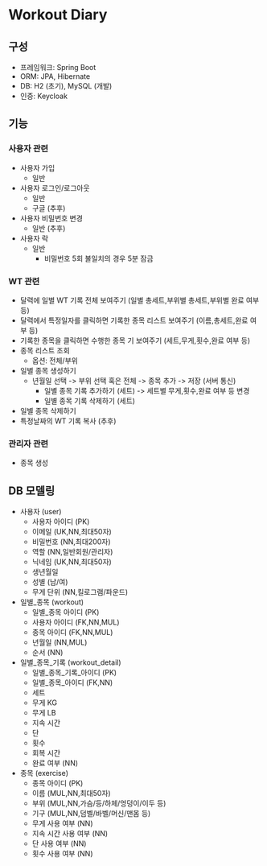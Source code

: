 # Workout Diary
## 구성
* 프레임워크: Spring Boot
* ORM: JPA, Hibernate
* DB: H2 (초기), MySQL (개발)
* 인증: Keycloak
## 기능
### 사용자 관련
* 사용자 가입
    * 일반
* 사용자 로그인/로그아웃
    * 일반
    * 구글 (추후)
* 사용자 비밀번호 변경
    * 일반 (추후)
* 사용자 락
    * 일반
        * 비밀번호 5회 불일치의 경우 5분 잠금
### WT 관련
* 달력에 일별 WT 기록 전체 보여주기 (일별 총세트,부위별 총세트,부위별 완료 여부 등)
* 달력에서 특정일자를 클릭하면 기록한 종목 리스트 보여주기 (이름,총세트,완료 여부 등)
* 기록한 종목을 클릭하면 수행한 종목 기 보여주기 (세트,무게,횟수,완료 여부 등)
* 종목 리스트 조회
    * 옵션: 전체/부위
* 일별 종목 생성하기
    * 년월일 선택 -> 부위 선택 혹은 전체 -> 종목 추가 -> 저장 (서버 통신)
        * 일별 종목 기록 추가하기 (세트) -> 세트별 무게,횟수,완료 여부 등 변경
        * 일별 종목 기록 삭제하기 (세트)
* 일별 종목 삭제하기
* 특정날짜의 WT 기록 복사 (추후)
### 관리자 관련
* 종목 생성
## DB 모델링
* 사용자 (user)
    * 사용자 아이디 (PK)
    * 이메일 (UK,NN,최대50자)
    * 비밀번호 (NN,최대200자)
    * 역할 (NN,일반회원/관리자)
    * 닉네임 (UK,NN,최대50자)
    * 생년월일
    * 성별 (남/여)
    * 무게 단위 (NN,킬로그램/파운드)
* 일별_종목 (workout)
    * 일별_종목 아이디 (PK)
    * 사용자 아이디 (FK,NN,MUL)
    * 종목 아이디 (FK,NN,MUL)
    * 년월일 (NN,MUL)
    * 순서 (NN)
* 일별_종목_기록 (workout_detail)
    * 일별_종목_기록_아이디 (PK)
    * 일별_종목_아이디 (FK,NN)
    * 세트
    * 무게 KG
    * 무게 LB
    * 지속 시간
    * 단
    * 횟수
    * 회복 시간
    * 완료 여부 (NN)
* 종목 (exercise)
    * 종목 아이디 (PK)
    * 이름 (MUL,NN,최대50자)
    * 부위 (MUL,NN,가슴/등/하체/엉덩이/이두 등)
    * 기구 (MUL,NN,덤벨/바벨/머신/맨몸 등)
    * 무게 사용 여부 (NN)
    * 지속 시간 사용 여부 (NN)
    * 단 사용 여부 (NN)
    * 횟수 사용 여부 (NN)